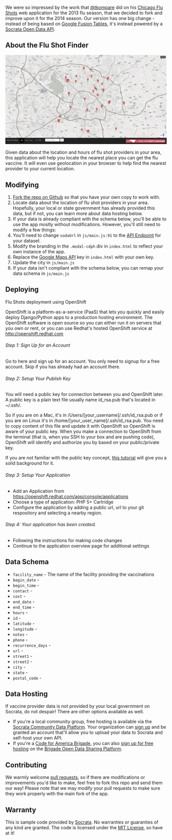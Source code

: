 We were so impressed by the work that [@tkompare](https://github.com/tkompare) did on his [Chicago Flu Shots](https://github.com/tkompare/flushots2013) web application for the 2013 flu season, that we decided to fork and improve upon it for the 2014 season. Our version has one big change - instead of being based on [Google Fusion Tables](https://tables.google.com/), it's instead powered by a [Socrata Open Data API](http://dev.socrata.com).

## About the Flu Shot Finder

![Flu Shot Finder](screenshot.png)

Given data about the location and hours of flu shot providers in your area, this application will help you locate the nearest place you can get the flu vaccine. It will even use geolocation in your browser to help find the nearest provider to your current location.

## Modifying 

1. [Fork the repo on Github](https://github.com/socrata/flushots/fork) so that you have your own copy to work with.
2. Locate data about the location of flu shot providers in your area. Hopefully, your local or state government has already provided this data, but if not, you can learn more about data hosting below.
3. If your data is already compliant with the schema below, you'll be able to use the app mostly without modifications. However, you'll still need to modify a few things:
  1. You'll need to change `sodaUrl` in `js/main.js:91` to the [API Endpoint](http://dev.socrata.com/docs/endpoints.html) for your dataset.
  2. Modify the branding in the `.modal-cdph` div in `index.html` to reflect your own instance of the app.
  3. Replace the [Google Maps API](https://developers.google.com/maps/) key in `index.html` with your own key.
  4. Update the city in `js/main.js`
4. If your data isn't compliant with the schema below, you can remap your data schema in `js/main.js`

## Deploying

Flu Shots deployment using OpenShift

OpenShift is a platform-as-a-service (PaaS) that lets you quickly and easily deploy Django/Python apps to a production hosting environment. The OpenShift software is open source so you can either run it on servers that you own or rent, or you can use Redhat's hosted OpenShift service at http://openshift.redhat.com

######  Step 1: Sign Up for an Account

Go to here and sign up for an account. You only need to signup for a free account. Skip if you has already had an account there.

###### Step 2: Setup Your Publish Key

You will need a public key for connection between you and  OpenShift later. A public key is  a plain text file usually name id_rsa.pub that's located in ~/.ssh/. 

So if you are on a Mac, it's in /Users/[your_username]/.ssh/id_rsa.pub or if you are on Linux it's in /home/[your_user_name]/.ssh/id_rsa.pub. You need to copy content of this file and update it with OpenShift so OpenShift is aware of your public key. When you make a connection to OpenShift from the terminal (that is, when you SSH to your box and are pushing code), OpenShift will identify and authorize you by based on your public/private key.

If you are not familiar with the public key concept, [this tutorial](http://code.tutsplus.com/tutorials/ssh-what-and-how--net-25138) will give you a solid background for it.

###### Step 3: Setup Your Application

- Add an Application from https://openshift.redhat.com/app/console/applications
- Choose a type of application: PHP 5+ Cartridge
- Configure the application by adding a public url, url to your git respository and selecting a nearby region.

###### Step 4: Your application has been created.

- Following the instructions for making code changes
- Continue to the application overview page for additional settings



## Data Schema

- `facility_name` - The name of the facility providing the vaccinations
- `begin_date` -
- `begin_time` -
- `contact` -
- `cost` -
- `end_date` -
- `end_time` -
- `hours` -
- `id` -
- `latitude` -
- `longitude` -
- `notes` -
- `phone` -
- `recurrence_days` -
- `url` -
- `street1` -
- `street2` -
- `city` -
- `state` -
- `postal_code` -

## Data Hosting

If vaccine provider data is not provided by your local government on Socrata, do not despair! There are other options available as well.

- If you're a local community group, free hosting is available via the [Socrata Community Data Platform](https://communities.socrata.com/). Your organization can [sign up](http://hackathon-in-a-box.org/open-data-apis/community-groups.html) and be granted an account that'll allow you to upload your data to Socrata and self-host your own API.
- If you're a [Code for America Brigade](http://www.codeforamerica.org/brigade/), you can also [sign up for free hosting](https://brigades.opendatanetwork.com/learn-more) on the [Brigade Open Data Sharing Platform](https://brigades.opendatanetwork.com/).

## Contributing

We warmly welcome [pull requests](https://help.github.com/articles/using-pull-requests/), so if there are modifications or improvements you'd like to make, feel free to fork this repo and send them our way! Please note that we may modify your pull requests to make sure they work properly with the main fork of the app.

## Warranty

This is sample code provided by [Socrata](http://www.socrata.com). No warranties or guaranties of any kind are granted. The code is licensed under the [MIT License](LICENSE.TXT), so have at it!
